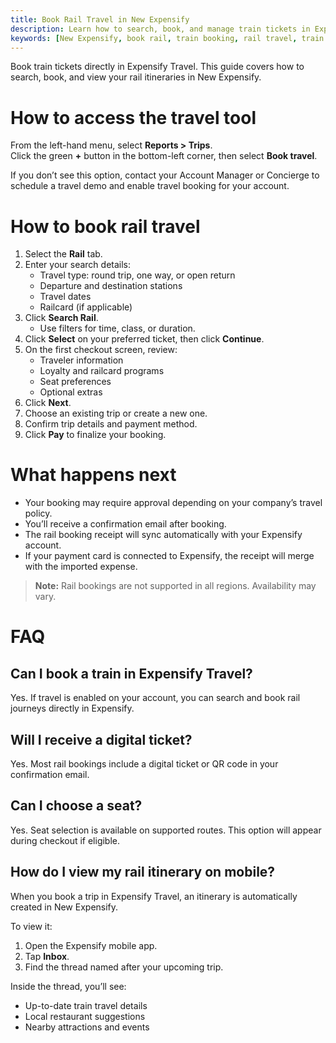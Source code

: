 ```yaml
---
title: Book Rail Travel in New Expensify
description: Learn how to search, book, and manage train tickets in Expensify Travel, including how to view your rail itinerary in the mobile app.
keywords: [New Expensify, book rail, train booking, rail travel, train tickets, travel itinerary, Expensify Travel]
---
```


<div id="new-expensify" markdown="1">

Book train tickets directly in Expensify Travel. This guide covers how to search, book, and view your rail itineraries in New Expensify.

# How to access the travel tool

From the left-hand menu, select **Reports > Trips**.  
Click the green **+** button in the bottom-left corner, then select **Book travel**.

If you don’t see this option, contact your Account Manager or Concierge to schedule a travel demo and enable travel booking for your account.

# How to book rail travel

1. Select the **Rail** tab.  
2. Enter your search details:  
   - Travel type: round trip, one way, or open return  
   - Departure and destination stations  
   - Travel dates  
   - Railcard (if applicable)  
3. Click **Search Rail**.  
   - Use filters for time, class, or duration.  
4. Click **Select** on your preferred ticket, then click **Continue**.  
5. On the first checkout screen, review:  
   - Traveler information  
   - Loyalty and railcard programs  
   - Seat preferences  
   - Optional extras  
6. Click **Next**.  
7. Choose an existing trip or create a new one.  
8. Confirm trip details and payment method.  
9. Click **Pay** to finalize your booking.

# What happens next

- Your booking may require approval depending on your company’s travel policy.  
- You’ll receive a confirmation email after booking.  
- The rail booking receipt will sync automatically with your Expensify account.  
- If your payment card is connected to Expensify, the receipt will merge with the imported expense.  

> **Note:** Rail bookings are not supported in all regions. Availability may vary.

# FAQ

## Can I book a train in Expensify Travel?  
Yes. If travel is enabled on your account, you can search and book rail journeys directly in Expensify.  

## Will I receive a digital ticket?  
Yes. Most rail bookings include a digital ticket or QR code in your confirmation email.  

## Can I choose a seat?  
Yes. Seat selection is available on supported routes. This option will appear during checkout if eligible.  

## How do I view my rail itinerary on mobile?  
When you book a trip in Expensify Travel, an itinerary is automatically created in New Expensify.  

To view it:  
1. Open the Expensify mobile app.  
2. Tap **Inbox**.  
3. Find the thread named after your upcoming trip.  

Inside the thread, you’ll see:  
- Up-to-date train travel details  
- Local restaurant suggestions  
- Nearby attractions and events  

</div>
